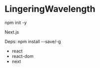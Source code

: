 # LingeringWavelength




npm init -y

Next.js


Deps: npm install --save/-g
- react
- react-dom
- next
